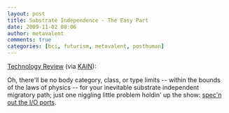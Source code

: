 ```yaml
---
layout: post
title: Substrate Independence - The Easy Part
date: 2009-11-02 08:06
author: metavalent
comments: true
categories: [bci, futurism, metavalent, posthuman]
---
```

<a target="_blank" href="http://www.technologyreview.com/blog/editors/24313/?a=f">Technology Review</a> (via <a target="_blank" href="http://www.kurzweilai.net/news/frame.html?main=/news/news_single.html?id%3D11334">KAIN</a>):

<div class="youtube-video"></div>

Oh, there'll be no body category, class, or type limits -- within the bounds of the laws of physics -- for your inevitable substrate independent migratory path; just one niggling little problem holdin' up the show: <a href="http://metavalent.com/index.php?s=io+ports" target="_blank">spec'n out the I/O ports</a>.<br /><br /><div class="zemanta-pixie"><img class="zemanta-pixie-img" alt="" src="http://img.zemanta.com/pixy.gif?x-id=90387422-cebb-802c-b7aa-3d205545f903" /></div>
